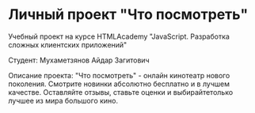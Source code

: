 # Личный проект "Что посмотреть"

Учебный проект на курсе HTMLAcademy "JavaScript. Разработка сложных клиентских приложений"

Студент: Мухаметзянов Айдар Загитович

Описание проекта: "Что посмотреть" - онлайн кинотеатр нового поколения. Смотрите новинки абсолютно бесплатно и в лучшем качестве. Оставляйте отзывы, ставьте оценки и выбирайтетолько лучшее из мира большого кино.

